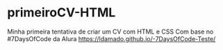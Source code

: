 # primeiroCV-HTML
Minha primeira tentativa de criar um CV com HTML e CSS
Com base no #7DaysOfCode da Alura https://ldamado.github.io/-7DaysOfCode-Teste/
